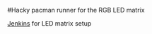 #Hacky pacman runner for the RGB LED matrix

[Jenkins](../jenkins_light/README.md) for LED matrix setup

